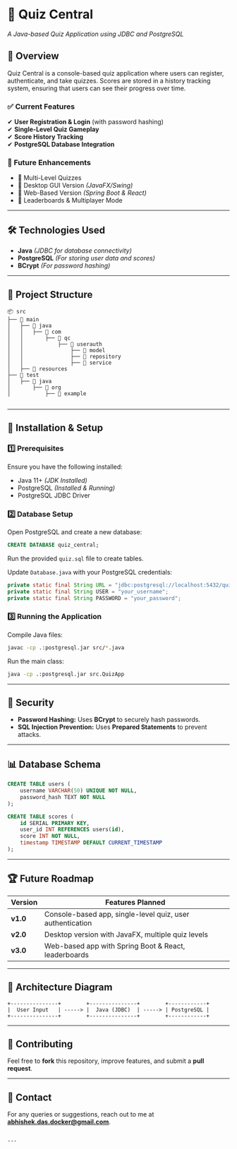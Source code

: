 # 🧠 Quiz Central  
*A Java-based Quiz Application using JDBC and PostgreSQL*  

## 📌 Overview  
Quiz Central is a console-based quiz application where users can register, authenticate, and take quizzes. Scores are stored in a history tracking system, ensuring that users can see their progress over time.  

### ✅ Current Features  
✔ **User Registration & Login** (with password hashing)  
✔ **Single-Level Quiz Gameplay**  
✔ **Score History Tracking**  
✔ **PostgreSQL Database Integration**  

### 🔮 Future Enhancements  
- 🔹 Multi-Level Quizzes  
- 🔹 Desktop GUI Version *(JavaFX/Swing)*  
- 🔹 Web-Based Version *(Spring Boot & React)*  
- 🔹 Leaderboards & Multiplayer Mode  

---

## 🛠️ Technologies Used  
- **Java** *(JDBC for database connectivity)*  
- **PostgreSQL** *(For storing user data and scores)*  
- **BCrypt** *(For password hashing)*  

---

## 📂 Project Structure  
```
📦 src
├── 📂 main
│   ├── 📂 java
│   │   ├── 📂 com
│   │       ├── 📂 qc
│   │           ├── 📂 userauth
│   │               ├── 📂 model
│   │               ├── 📂 repository
│   │               ├── 📂 service
│   ├── 📂 resources
├── 📂 test
│   ├── 📂 java
│       ├── 📂 org
│           ├── 📂 example
 
```

---

## 🚀 Installation & Setup  

### 1️⃣ Prerequisites  
Ensure you have the following installed:  
- Java 11+ *(JDK Installed)*  
- PostgreSQL *(Installed & Running)*  
- PostgreSQL JDBC Driver  

### 2️⃣ Database Setup  
Open PostgreSQL and create a new database:  
```sql
CREATE DATABASE quiz_central;
```
Run the provided `quiz.sql` file to create tables.  

Update `Database.java` with your PostgreSQL credentials:  
```java
private static final String URL = "jdbc:postgresql://localhost:5432/quiz_central";
private static final String USER = "your_username";
private static final String PASSWORD = "your_password";
```

### 3️⃣ Running the Application  
Compile Java files:  
```sh
javac -cp .:postgresql.jar src/*.java  
```
Run the main class:  
```sh
java -cp .:postgresql.jar src.QuizApp  
```

---

## 🔐 Security  
- **Password Hashing:** Uses **BCrypt** to securely hash passwords.  
- **SQL Injection Prevention:** Uses **Prepared Statements** to prevent attacks.  

---

## 📊 Database Schema  
```sql
CREATE TABLE users (
    username VARCHAR(50) UNIQUE NOT NULL,
    password_hash TEXT NOT NULL
);

CREATE TABLE scores (
    id SERIAL PRIMARY KEY,
    user_id INT REFERENCES users(id),
    score INT NOT NULL,
    timestamp TIMESTAMP DEFAULT CURRENT_TIMESTAMP
);
```

---

## 🏆 Future Roadmap  

| Version | Features Planned |
|---------|----------------|
| **v1.0** | Console-based app, single-level quiz, user authentication |
| **v2.0** | Desktop version with JavaFX, multiple quiz levels |
| **v3.0** | Web-based app with Spring Boot & React, leaderboards |

---

## 🎨 Architecture Diagram  

```
+---------------+        +---------------+        +------------+
|  User Input   | -----> |  Java (JDBC)  | -----> | PostgreSQL |
+---------------+        +---------------+        +------------+
```

---

## 🤝 Contributing  
Feel free to **fork** this repository, improve features, and submit a **pull request**.  

---

## 📧 Contact  
For any queries or suggestions, reach out to me at **abhishek.das.docker@gmail.com**.  
```

---
